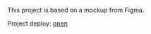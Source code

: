 This project is based on a mockup from Figma.  

Project deploy: [open](https://yourunb.github.io/ATRE/)
